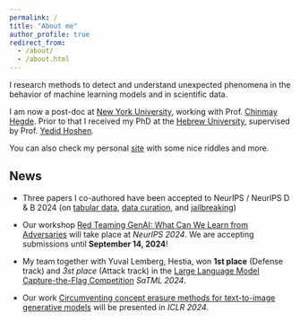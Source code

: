 ```yaml
---
permalink: /
title: "About me"
author_profile: true
redirect_from: 
  - /about/
  - /about.html
---
```

I research methods to detect and understand unexpected phenomena in the behavior of machine learning models and in scientific data.

I am now a post-doc at [New York University](https://engineering.nyu.edu/), working with Prof. [Chinmay Hegde](https://chinmayhegde.github.io/).
Prior to that I received my PhD at the [Hebrew University](https://www.vision.huji.ac.il/main/), supervised by Prof. [Yedid Hoshen](https://www.cs.huji.ac.il/~ydidh).

You can also check my personal [site](https://www.cs.huji.ac.il/w~nivc/riddles.html) with some nice riddles and more.

News
--------

- Three papers I co-authored have been accepted to NeurIPS / NeurIPS D & B 2024 (on [tabular data](https://arxiv.org/pdf/2402.11137), [data curation](https://arxiv.org/pdf/2410.05057), and [jailbreaking](https://arxiv.org/pdf/2406.07954))

- Our workshop [Red Teaming GenAI: What Can We Learn from Adversaries](redteaming-gen-ai.github.io) will take place at *NeurIPS 2024*. We are accepting submissions until **September 14, 2024**!

- My team together with Yuval Lemberg, Hestia, won **1st place** (Defense track) and *3st place* (Attack track) in the [Large Language Model Capture-the-Flag Competition](https://ctf.spylab.ai/) *SaTML 2024*.

- Our work [Circumventing concept erasure methods for text-to-image generative models](https://arxiv.org/pdf/2308.01508) will be presented in *ICLR 2024*.
